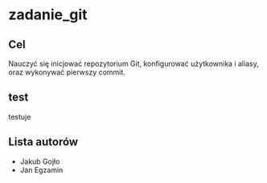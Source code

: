 # zadanie_git

## Cel  
Nauczyć się inicjować repozytorium Git, konfigurować użytkownika i aliasy, oraz wykonywać pierwszy commit.

## test
testuje 

## Lista autorów  
- Jakub Gojło  
- Jan Egzamin
